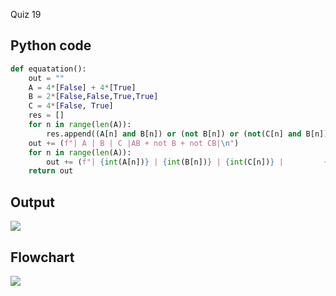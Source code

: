 Quiz 19
## Python code
```python
def equatation():
    out = ""
    A = 4*[False] + 4*[True]
    B = 2*[False,False,True,True]
    C = 4*[False, True]
    res = []
    for n in range(len(A)):
        res.append((A[n] and B[n]) or (not B[n]) or (not(C[n] and B[n])))
    out += (f"| A | B | C |AB + not B + not CB|\n")
    for n in range(len(A)):
        out += (f"| {int(A[n])} | {int(B[n])} | {int(C[n])} |         {int(res[n])}         |\n")
    return out
```

## Output
![](/assets/qx.png)

## Flowchart
![](/flowCharts/qx.png)